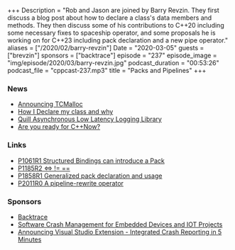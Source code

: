 +++
Description = "Rob and Jason are joined by Barry Revzin. They first discuss a blog post about how to declare a class's data members and methods. They then discuss some of his contributions to C++20 including some necessary fixes to spaceship operator, and some proposals he is working on for C++23 including pack declaration and a new pipe operator."
aliases = ["/2020/02/barry-revzin"]
Date = "2020-03-05"
guests = ["brevzin"]
sponsors = ["backtrace"]
episode = "237"
episode_image = "img/episode/2020/03/barry-revzin.jpg"
podcast_duration = "00:53:26"
podcast_file = "cppcast-237.mp3"
title = "Packs and Pipelines"
+++

### News ###

 - [Announcing TCMalloc](https://abseil.io/blog/20200212-tcmalloc)
 - [How I Declare my class and why](http://howardhinnant.github.io/classdecl.html)
 - [Quill Asynchronous Low Latency Logging Library](https://github.com/odygrd/quill)
 - [Are you ready for C++Now?](http://slashslash.info/2020/02/are-you-ready-for-cnow/)

### Links ###

 - [P1061R1 Structured Bindings can introduce a Pack](http://www.open-std.org/jtc1/sc22/wg21/docs/papers/2019/p1061r1.html)
 - [P1185R2 &lt;=&gt; != ==](http://www.open-std.org/jtc1/sc22/wg21/docs/papers/2019/p1185r2.html)
 - [P1858R1 Generalized pack declaration and usage](http://www.open-std.org/jtc1/sc22/wg21/docs/papers/2020/p1858r1.html)
 - [P2011R0 A pipeline-rewrite operator](http://www.open-std.org/jtc1/sc22/wg21/docs/papers/2020/p2011r0.html)

### Sponsors ###

- [Backtrace](https://backtrace.io/?utm_source=CppCast&utm_medium=CppCast)
- [Software Crash Management for Embedded Devices and IOT Projects](https://hello.backtrace.io/sw-crash-management-for-embedded-devices-12/5/2019?utm_campaign=IoT%2FEmbedded%20Devices%20-%20Webinar%20-%20SW%20Crash%2012%2F5%2F2019%20-%20CPP%20Cast&utm_source=CPPCast)
- [Announcing Visual Studio Extension - Integrated Crash Reporting in 5 Minutes](https://backtrace.io/blog/features/visual-studio/)
